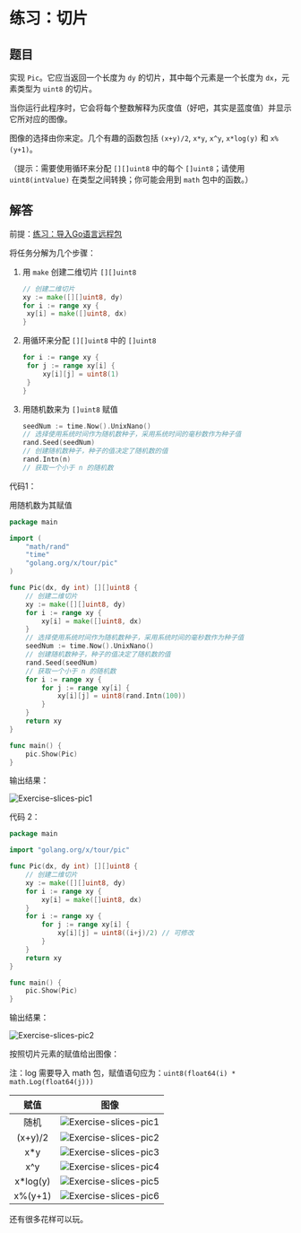 # 练习：切片

## 题目

实现 `Pic`。它应当返回一个长度为 `dy` 的切片，其中每个元素是一个长度为 `dx`，元素类型为 `uint8` 的切片。

当你运行此程序时，它会将每个整数解释为灰度值（好吧，其实是蓝度值）并显示它所对应的图像。

图像的选择由你来定。几个有趣的函数包括 `(x+y)/2`, `x*y`, `x^y`, `x*log(y)` 和 `x%(y+1)`。

（提示：需要使用循环来分配 `[][]uint8` 中的每个 `[]uint8`；请使用 `uint8(intValue)` 在类型之间转换；你可能会用到 `math` 包中的函数。）

## 解答

前提：[练习：导入Go语言远程包](Go-details/Import-remote-pakcages.md)

将任务分解为几个步骤：

1. 用 `make` 创建二维切片 `[][]uint8`

   ```go
   // 创建二维切片
   xy := make([][]uint8, dy)
   for i := range xy {
   	xy[i] = make([]uint8, dx)
   }
   ```

2. 用循环来分配 `[][]uint8` 中的 `[]uint8`

   ```go
   for i := range xy {
   	for j := range xy[i] {
   		xy[i][j] = uint8(1)
   	}
   }
   ```

3. 用随机数来为 `[]uint8` 赋值

   ```go
   seedNum := time.Now().UnixNano()
   // 选择使用系统时间作为随机数种子，采用系统时间的毫秒数作为种子值
   rand.Seed(seedNum)
   // 创建随机数种子，种子的值决定了随机数的值
   rand.Intn(n)
   // 获取一个小于 n 的随机数
   ```

代码1：

用随机数为其赋值

```go
package main

import (
	"math/rand"
	"time"
	"golang.org/x/tour/pic"
)

func Pic(dx, dy int) [][]uint8 {
	// 创建二维切片
	xy := make([][]uint8, dy)
	for i := range xy {
		xy[i] = make([]uint8, dx)
	}
	// 选择使用系统时间作为随机数种子，采用系统时间的毫秒数作为种子值
	seedNum := time.Now().UnixNano()
	// 创建随机数种子，种子的值决定了随机数的值
	rand.Seed(seedNum)
	// 获取一个小于 n 的随机数
	for i := range xy {
		for j := range xy[i] {
			xy[i][j] = uint8(rand.Intn(100))
		}
	}
	return xy
}

func main() {
	pic.Show(Pic)
}
```

输出结果：

![Exercise-slices-pic1][Exercise-slices-pic1]

代码 2：

```go
package main

import "golang.org/x/tour/pic"

func Pic(dx, dy int) [][]uint8 {
	// 创建二维切片
	xy := make([][]uint8, dy)
	for i := range xy {
		xy[i] = make([]uint8, dx)
	}
	for i := range xy {
		for j := range xy[i] {
			xy[i][j] = uint8((i+j)/2) // 可修改
		}
	}
	return xy
}

func main() {
	pic.Show(Pic)
}
```

输出结果：

![Exercise-slices-pic2][Exercise-slices-pic2]

按照切片元素的赋值给出图像：

注：log 需要导入 math 包，赋值语句应为：`uint8(float64(i) * math.Log(float64(j)))`

|   赋值   |                     图像                      |
| :------: | :-------------------------------------------: |
|   随机   | ![Exercise-slices-pic1][Exercise-slices-pic1] |
| (x+y)/2  | ![Exercise-slices-pic2][Exercise-slices-pic2] |
|   x*y    | ![Exercise-slices-pic3][Exercise-slices-pic3] |
|   x^y    | ![Exercise-slices-pic4][Exercise-slices-pic4] |
| x*log(y) | ![Exercise-slices-pic5][Exercise-slices-pic5] |
| x%(y+1)  | ![Exercise-slices-pic6][Exercise-slices-pic6] |

还有很多花样可以玩。

<!-- 图片 -->

[Exercise-slices-pic1]:../_images/Exercise-slices-pic1.png
[Exercise-slices-pic2]:../_images/Exercise-slices-pic2.png
[Exercise-slices-pic3]:../_images/Exercise-slices-pic3.png

[Exercise-slices-pic4]:../_images/Exercise-slices-pic4.png

[Exercise-slices-pic5]:../_images/Exercise-slices-pic5.png
[Exercise-slices-pic6]:../_images/Exercise-slices-pic6.png
